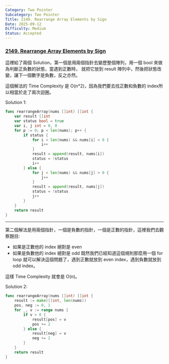 ```yaml
---
Category: Two Pointer
Subcategory: Two Pointer
Title: 2149. Rearrange Array Elements by Sign
Date: 2025-09-12
Difficulty: Medium
Status: Accepted
---
```

### [2149. Rearrange Array Elements by Sign]

這裡給了兩個 Solution，第一個是用兩個指針去變歷整個陣列，用一個 bool 來做為判斷正負數的狀態，當遇到正數時，
就把它放到 result 陣列中，然後把狀態改變，讓下一個數字是負數，反之亦然。

這個解法的 Time Complexity 是 O(n*2)，因為我們要去找正數和負數的 index所以相當於走了兩次迴圈。

Solution 1:
```go
func rearrangeArray(nums []int) []int {
	var result []int
	var status bool = true
	var i, j int = 0, 0
	for p := 0; p < len(nums); p++ {
		if status {
			for i < len(nums) && nums[i] < 0 {
				i++
			}
			result = append(result, nums[i])
			status = !status
			i++
		} else {
			for j < len(nums) && nums[j] > 0 {
				j++
			}
			result = append(result, nums[j])
			status = !status
			j++
		}
	}
	return result
}
```

---

第二個解法是用兩個指針，一個是負數的指針，一個是正數的指針，這裡我們去觀察題目:
-   如果是正數他的 index 絕對是 even
-   如果是負數他的 index 絕對是 odd
既然我們已經知道這個規則那麼用一個 for loop 就可以解決這個問題了，遇到正數就放到 even index，遇到負數就放到 odd index。

這樣 Time Complexity 就會是 O(n)。

Solution 2:
```go
func rearrangeArray(nums []int) []int {
	result := make([]int, len(nums))
	pos, neg := 0, 1
	for _, v := range nums {
		if v > 0 {
			result[pos] = v
			pos += 2
		} else {
			result[neg] = v
			neg += 2
		}
	}
	return result
}

```

[2149. Rearrange Array Elements by Sign]: https://leetcode.com/problems/rearrange-array-elements-by-sign/